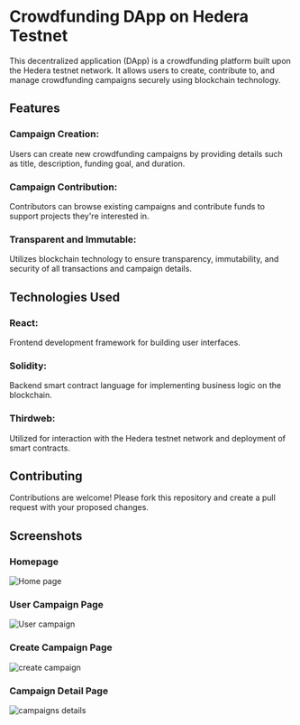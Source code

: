 # Crowdfunding DApp on Hedera Testnet

This decentralized application (DApp) is a crowdfunding platform built upon the Hedera testnet network. It allows users to create, contribute to, and manage crowdfunding campaigns securely using blockchain technology.


## Features
### Campaign Creation: 
Users can create new crowdfunding campaigns by providing details such as title, description, funding goal, and duration.

### Campaign Contribution: 
Contributors can browse existing campaigns and contribute funds to support projects they're interested in.

### Transparent and Immutable: 
Utilizes blockchain technology to ensure transparency, immutability, and security of all transactions and campaign details.

## Technologies Used
### React: 
Frontend development framework for building user interfaces.

### Solidity: 
Backend smart contract language for implementing business logic on the blockchain.

### Thirdweb: 
Utilized for interaction with the Hedera testnet network and deployment of smart contracts.

## Contributing
Contributions are welcome! Please fork this repository and create a pull request with your proposed changes.

## Screenshots
### Homepage
![Home page](https://github.com/Ronak1257/Crowd-Funding/assets/130481625/eae815ef-b52c-4d20-9d5f-a2c97b0ad343)

### User Campaign Page
![User campaign](https://github.com/Ronak1257/Crowd-Funding/assets/130481625/a6778de2-6f44-4785-8a36-b8992c35960c)

### Create Campaign Page
![create campaign](https://github.com/Ronak1257/Crowd-Funding/assets/130481625/7b850cb3-3628-40c2-9a46-c18e9e1644e9)

### Campaign Detail Page
![campaigns details](https://github.com/Ronak1257/Crowd-Funding/assets/130481625/248cd8e1-a91b-4212-958f-2800f4074b77)
